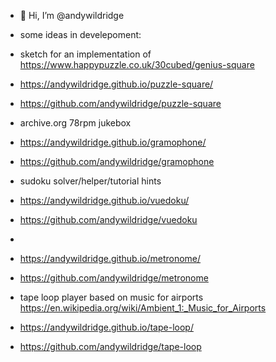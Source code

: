 - 👋 Hi, I’m @andywildridge

- some ideas in develepoment:

- sketch for an implementation of https://www.happypuzzle.co.uk/30cubed/genius-square
- https://andywildridge.github.io/puzzle-square/
- https://github.com/andywildridge/puzzle-square

- archive.org 78rpm jukebox
- https://andywildridge.github.io/gramophone/
- https://github.com/andywildridge/gramophone

- sudoku solver/helper/tutorial hints
- https://andywildridge.github.io/vuedoku/
- https://github.com/andywildridge/vuedoku
- 
- https://andywildridge.github.io/metronome/
- https://github.com/andywildridge/metronome

- tape loop player based on music for airports https://en.wikipedia.org/wiki/Ambient_1:_Music_for_Airports
- https://andywildridge.github.io/tape-loop/
- https://github.com/andywildridge/tape-loop


<!---
andywildridge/andywildridge is a ✨ special ✨ repository because its `README.md` (this file) appears on your GitHub profile.
You can click the Preview link to take a look at your changes.
--->
